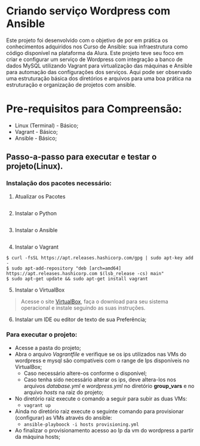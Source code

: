 # Criando serviço Wordpress com Ansible
<p>Este projeto foi desenvolvido com o objetivo de por em prática os conhecimentos adquiridos nos Curso de Ansible: sua infraestrutura como código disponível na plataforma da Alura. Este projeto teve seu foco em criar e configurar um serviço de Wordpress com integração a banco de dados MySQL utilizando Vagrant para virtualização das máquinas e Ansible para automação das configurações dos serviços. Aqui pode ser observado uma estruturação básica dos diretórios e arquivos para uma boa prática na estruturação e organização de projetos com ansible.</p>

# Pre-requisitos para Compreensão:
 - Linux (Terminal) - Básico;
 - Vagrant - Básico;
 - Ansible - Básico;


## Passo-a-passo para executar e testar o projeto(Linux).
### Instalação dos pacotes necessário:
 1. Atualizar os Pacotes
 ```$ sudo apt-get update
 ```

 2. Instalar o Python
 ```$ sudo apt-get install python3
 ```

 3. Instalar o Ansible
 ```$ sudo apt-get install ansible
 ```

 4. Instalar o Vagrant

```
$ curl -fsSL https://apt.releases.hashicorp.com/gpg | sudo apt-key add -
$ sudo apt-add-repository "deb [arch=amd64] https://apt.releases.hashicorp.com $(lsb_release -cs) main"
$ sudo apt-get update && sudo apt-get install vagrant
```

 5. Instalar o VirtualBox
  >Acesse o site [VirtualBox](https://www.virtualbox.org/), faça o download para seu sistema operacional e instale seguindo as suas instruções.

 6. Instalar um IDE ou editor de texto de sua Preferência;


### Para executar o projeto:
 - Acesse a pasta do projeto;
 - Abra o arquivo <i>Vagrantfile</i> e verifique se os ips utilizados nas VMs do wordpress e mysql são compatíveis com o range de Ips disponíveis no VirtualBox;
   - Caso necessário altere-os conforme o disponível;
   - Caso tenha sido necessário alterar os ips, deve altera-los nos arquivos <i>database.yml</i> e <i>wordpress.yml</i> no diretório <strong>group_vars</strong> e no arquivo <i>hosts</i> na raiz do projeto;
 - No diretório raiz execute o comando a seguir para subir as duas VMs:
   - <code>vagrant up</code>
 - Ainda no diretório raiz execute o seguinte comando para provisionar (configurar) as VMs através do ansible:
   - <code>ansible-playboock -i hosts provisioning.yml</code>
 - Ao finalizar o provisionamento acesso ao Ip da vm do wordpress a partir da máquina hosts;
